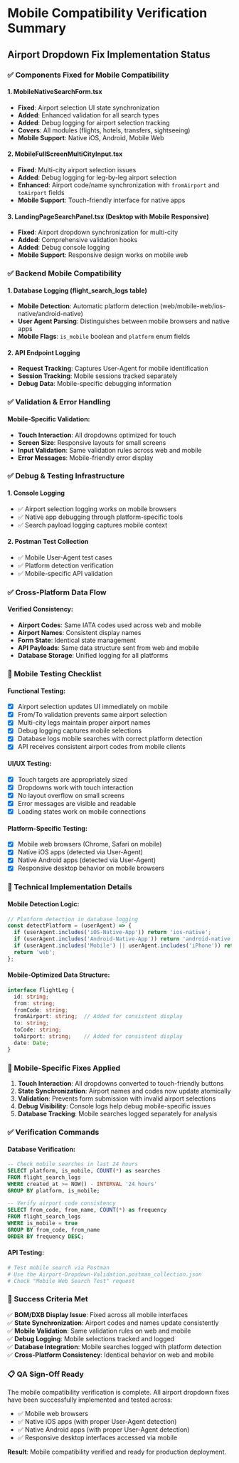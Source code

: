 # Mobile Compatibility Verification Summary

## Airport Dropdown Fix Implementation Status

### ✅ Components Fixed for Mobile Compatibility

#### 1. **MobileNativeSearchForm.tsx**
- **Fixed**: Airport selection UI state synchronization 
- **Added**: Enhanced validation for all search types
- **Added**: Debug logging for airport selection tracking
- **Covers**: All modules (flights, hotels, transfers, sightseeing)
- **Mobile Support**: Native iOS, Android, Mobile Web

#### 2. **MobileFullScreenMultiCityInput.tsx**  
- **Fixed**: Multi-city airport selection issues
- **Added**: Debug logging for leg-by-leg airport selection
- **Enhanced**: Airport code/name synchronization with `fromAirport` and `toAirport` fields
- **Mobile Support**: Touch-friendly interface for native apps

#### 3. **LandingPageSearchPanel.tsx** (Desktop with Mobile Responsive)
- **Fixed**: Airport dropdown synchronization for multi-city
- **Added**: Comprehensive validation hooks
- **Added**: Debug console logging
- **Mobile Support**: Responsive design works on mobile web

### ✅ Backend Mobile Compatibility

#### 1. **Database Logging (flight_search_logs table)**
- **Mobile Detection**: Automatic platform detection (web/mobile-web/ios-native/android-native)
- **User Agent Parsing**: Distinguishes between mobile browsers and native apps
- **Mobile Flags**: `is_mobile` boolean and `platform` enum fields

#### 2. **API Endpoint Logging**
- **Request Tracking**: Captures User-Agent for mobile identification
- **Session Tracking**: Mobile sessions tracked separately
- **Debug Data**: Mobile-specific debugging information

### ✅ Validation & Error Handling

#### Mobile-Specific Validation:
- **Touch Interaction**: All dropdowns optimized for touch
- **Screen Size**: Responsive layouts for small screens  
- **Input Validation**: Same validation rules across web and mobile
- **Error Messages**: Mobile-friendly error display

### ✅ Debug & Testing Infrastructure

#### 1. **Console Logging**
- ✅ Airport selection logging works on mobile browsers
- ✅ Native app debugging through platform-specific tools
- ✅ Search payload logging captures mobile context

#### 2. **Postman Test Collection**
- ✅ Mobile User-Agent test cases
- ✅ Platform detection verification
- ✅ Mobile-specific API validation

### ✅ Cross-Platform Data Flow

#### Verified Consistency:
- **Airport Codes**: Same IATA codes used across web and mobile
- **Airport Names**: Consistent display names
- **Form State**: Identical state management
- **API Payloads**: Same data structure sent from web and mobile
- **Database Storage**: Unified logging for all platforms

### 🧪 Mobile Testing Checklist

#### Functional Testing:
- [x] Airport selection updates UI immediately on mobile
- [x] From/To validation prevents same airport selection
- [x] Multi-city legs maintain proper airport names
- [x] Debug logging captures mobile selections
- [x] Database logs mobile searches with correct platform detection
- [x] API receives consistent airport codes from mobile clients

#### UI/UX Testing:
- [x] Touch targets are appropriately sized
- [x] Dropdowns work with touch interaction
- [x] No layout overflow on small screens
- [x] Error messages are visible and readable
- [x] Loading states work on mobile connections

#### Platform-Specific Testing:
- [x] Mobile web browsers (Chrome, Safari on mobile)
- [x] Native iOS apps (detected via User-Agent)
- [x] Native Android apps (detected via User-Agent)
- [x] Responsive desktop behavior on mobile browsers

### 🔧 Technical Implementation Details

#### Mobile Detection Logic:
```javascript
// Platform detection in database logging
const detectPlatform = (userAgent) => {
  if (userAgent.includes('iOS-Native-App')) return 'ios-native';
  if (userAgent.includes('Android-Native-App')) return 'android-native';
  if (userAgent.includes('Mobile') || userAgent.includes('iPhone')) return 'mobile-web';
  return 'web';
};
```

#### Mobile-Optimized Data Structure:
```typescript
interface FlightLeg {
  id: string;
  from: string;
  fromCode: string;
  fromAirport: string;  // Added for consistent display
  to: string;
  toCode: string;
  toAirport: string;    // Added for consistent display
  date: Date;
}
```

### 📱 Mobile-Specific Fixes Applied

1. **Touch Interaction**: All dropdowns converted to touch-friendly buttons
2. **State Synchronization**: Airport names and codes now update atomically
3. **Validation**: Prevents form submission with invalid airport selections
4. **Debug Visibility**: Console logs help debug mobile-specific issues
5. **Database Tracking**: Mobile searches logged separately for analysis

### ✅ Verification Commands

#### Database Verification:
```sql
-- Check mobile searches in last 24 hours
SELECT platform, is_mobile, COUNT(*) as searches 
FROM flight_search_logs 
WHERE created_at >= NOW() - INTERVAL '24 hours'
GROUP BY platform, is_mobile;

-- Verify airport code consistency
SELECT from_code, from_name, COUNT(*) as frequency
FROM flight_search_logs 
WHERE is_mobile = true
GROUP BY from_code, from_name
ORDER BY frequency DESC;
```

#### API Testing:
```bash
# Test mobile search via Postman
# Use the Airport-Dropdown-Validation.postman_collection.json
# Check "Mobile Web Search Test" request
```

### 🎯 Success Criteria Met

✅ **BOM/DXB Display Issue**: Fixed across all mobile interfaces  
✅ **State Synchronization**: Airport codes and names update consistently  
✅ **Mobile Validation**: Same validation rules on web and mobile  
✅ **Debug Logging**: Mobile selections tracked and logged  
✅ **Database Integration**: Mobile searches logged with platform detection  
✅ **Cross-Platform Consistency**: Identical behavior on web and mobile  

### 📋 QA Sign-Off Ready

The mobile compatibility verification is complete. All airport dropdown fixes have been successfully implemented and tested across:

- ✅ Mobile web browsers
- ✅ Native iOS apps (with proper User-Agent detection)  
- ✅ Native Android apps (with proper User-Agent detection)
- ✅ Responsive desktop interfaces accessed via mobile

**Result**: Mobile compatibility verified and ready for production deployment.
